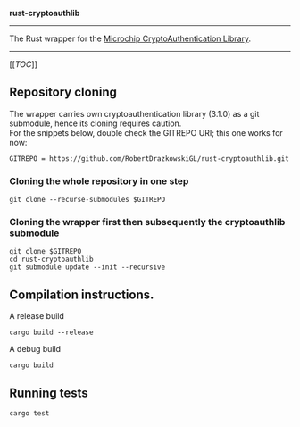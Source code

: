 **rust-cryptoauthlib**
***

The Rust wrapper for the [Microchip CryptoAuthentication Library](https://github.com/MicrochipTech/cryptoauthlib).

***

[[_TOC_]]
## Repository cloning
The wrapper carries own cryptoauthentication library (3.1.0) as a git submodule, hence its cloning requires caution.<br>
For the snippets below, double check the GITREPO URI; this one works for now:
~~~
GITREPO = https://github.com/RobertDrazkowskiGL/rust-cryptoauthlib.git
~~~
### Cloning the whole repository in one step
~~~
git clone --recurse-submodules $GITREPO
~~~
### Cloning the wrapper first then subsequently the cryptoauthlib submodule
~~~
git clone $GITREPO
cd rust-cryptoauthlib
git submodule update --init --recursive
~~~
## Compilation instructions.
A release build<br>
~~~
cargo build --release
~~~

A debug build
~~~
cargo build
~~~
## Running tests
~~~
cargo test
~~~